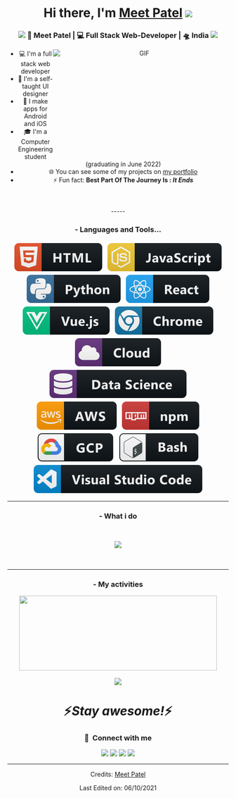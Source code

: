 
<div align="center">
   <h1>Hi there, I'm <a href="https://meet191100.github.io/meetportfolio/">Meet Patel</a> <img src="https://media.giphy.com/media/hvRJCLFzcasrR4ia7z/giphy.gif" width="25px"> </h1>
   
  
<div align="center">
<h3><img src="https://media.giphy.com/media/WUlplcMpOCEmTGBtBW/giphy.gif" width="30"> 🙎 Meet Patel | 💻 Full Stack Web-Developer | 🛸 India  <img src="https://media.giphy.com/media/WUlplcMpOCEmTGBtBW/giphy.gif" width="30"></h3>
</div>
 <a target="_blank">
  <img align="right" height="250" width="400" alt="GIF" src="https://media.giphy.com/media/dWesBcTLavkZuG35MI/giphy.gif" height="200" width="400">
</a>

* 💻 I'm a full stack web developer
* 🎨 I'm a self-taught UI designer
* 📱 I make apps for Android and iOS
* 🎓 I'm a Computer Engineering student (graduating in June 2022)
* 🌐 You can see some of my projects on [my portfolio](https://meet191100.github.io/meetportfolio/)
* ⚡ Fun fact: **Best Part Of The Journey Is : *It Ends***
<br>
<br>
 -----

   ### - Languages and Tools...

<p align="center">
  <!-- For more icons please follow  https://github.com/MikeCodesDotNET/ColoredBadges -->
  <img src="https://raw.githubusercontent.com/8bithemant/8bithemant/master/svg/dev/languages/html.svg" alt="html" style="vertical-align:top; margin:4px">    
  <img src="https://raw.githubusercontent.com/8bithemant/8bithemant/master/svg/dev/languages/js.svg" alt="js" style="vertical-align:top; margin:4px">
  <img src="https://raw.githubusercontent.com/8bithemant/8bithemant/master/svg/dev/languages/python.svg" alt="python" style="vertical-align:top; margin:4px">
  <img src="https://raw.githubusercontent.com/8bithemant/8bithemant/master/svg/dev/frameworks/react.svg" alt="react" style="vertical-align:top; margin:4px">
  <img src="https://raw.githubusercontent.com/8bithemant/8bithemant/master/svg/dev/frameworks/vue.svg" alt="vue" style="vertical-align:top; margin:4px">
  <img src="https://raw.githubusercontent.com/8bithemant/8bithemant/master/svg/dev/misc/chrome.svg" alt="chrome" style="vertical-align:top; margin:4px">
  <img src="https://raw.githubusercontent.com/8bithemant/8bithemant/master/svg/dev/misc/cloud.svg" alt="cloud" style="vertical-align:top; margin:4px">
  <img src="https://raw.githubusercontent.com/8bithemant/8bithemant/master/svg/dev/misc/datascience.svg" alt="datascience" style="vertical-align:top; margin:4px">
  <img src="https://raw.githubusercontent.com/8bithemant/8bithemant/master/svg/dev/services/aws.svg" alt="aws" style="vertical-align:top; margin:4px">
  <img src="https://raw.githubusercontent.com/8bithemant/8bithemant/master/svg/dev/services/npm.svg" alt="npm" style="vertical-align:top; margin:4px">
  <img src="https://raw.githubusercontent.com/8bithemant/8bithemant/master/svg/dev/services/gcp.svg" alt="gcp" style="vertical-align:top; margin:4px">
  <img src="https://raw.githubusercontent.com/8bithemant/8bithemant/master/svg/dev/tools/bash.svg" alt="bash" style="vertical-align:top; margin:4px">
  <img src="https://raw.githubusercontent.com/8bithemant/8bithemant/master/svg/dev/tools/visualstudio_code.svg" alt="vscode" style="vertical-align:top; margin:4px">
</p>

-----
 ### - What i do

<br />

<p align="center">
   <img src="https://media.giphy.com/media/f9XgHHnPnDjOF1hWpl/giphy.gif" />
   </p>
   
   
<br />

-----
### - My activities
<p align="center">
  <img width=450 height=170 align="center" src="https://github-readme-stats.vercel.app/api?username=Meet191100&theme=midnight-purple&show_icons=true&bg_color=0D1117&hide_border=true" />
</a>
<p align="center">
  <img align="center" src="https://github-readme-stats.vercel.app/api/top-langs/?username=Meet191100&theme=midnight-purple&layout=compact&bg_color=0D1117&hide_border=true" />
</a>
<h1 align='center'>⚡️<i>Stay awesome!</i>⚡️</h1>

### :link: &nbsp;Connect with me

<p align="center">
<a href="https://meet191100.github.io/meetportfolio/"><img src="https://img.shields.io/badge/-meetpatel.me-3423A6?style=for-the-badge&logo=Google-Chrome&logoColor=white"/></a>
<a href="https://www.linkedin.com/in/meet-patel-b705781a2/"><img src="https://img.shields.io/badge/-meet%20Patel-0077B5?style=for-the-badge&logo=Linkedin&logoColor=white"/></a>
<a href="mailto:meet19jeet21@gmail.com"><img src="https://img.shields.io/badge/-meet19jeet21@gmail.com-D14836?style=for-the-badge&logo=Gmail&logoColor=white"/></a>
<a href="https://www.instagram.com/m_e_e_t.19/"><img src="https://img.shields.io/badge/-meetpatel.me-E4405F?style=for-the-badge&logo=Instagram&logoColor=white"/></a>
</p>




-----
Credits: [Meet Patel](https://github.com/Meet191100)

Last Edited on: 06/10/2021

